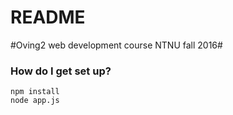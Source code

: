 # README #

#Oving2 web development course NTNU fall 2016#

### How do I get set up? ###


```
npm install
node app.js
```
